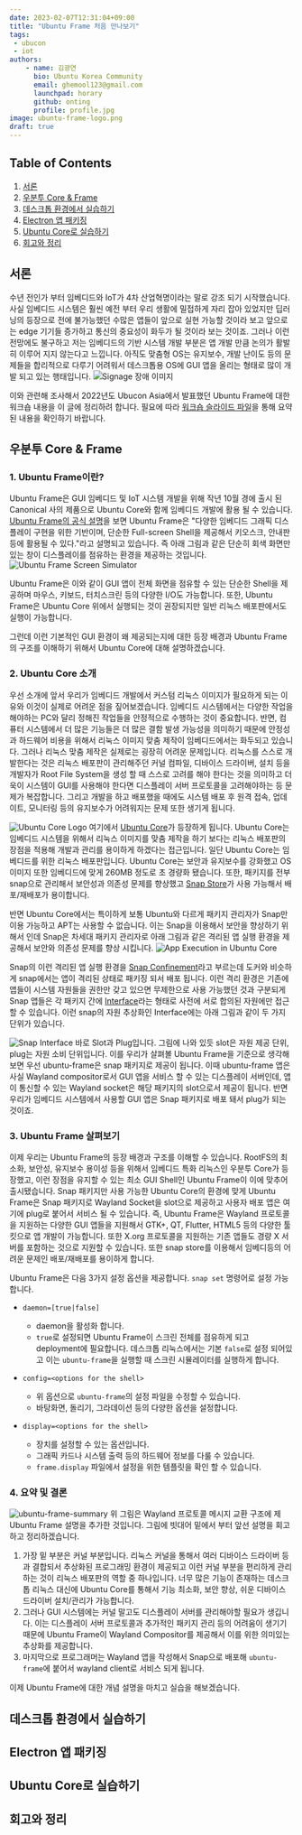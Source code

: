 ```yaml
---
date: 2023-02-07T12:31:04+09:00
title: "Ubuntu Frame 처음 만나보기"
tags:
 - ubucon
 - iot
authors:
    - name: 김광연
      bio: Ubuntu Korea Community
      email: ghemool123@gmail.com
      launchpad: horary
      github: onting
      profile: profile.jpg
image: ubuntu-frame-logo.png
draft: true
---
```


## Table of Contents
1. [서론](#서론)
2. [우분투 Core & Frame](#우분투-core--frame)
3. [데스크톱 환경에서 실습하기](#desktop-환경에서-실습하기)
4. [Electron 앱 패키징](#electron-앱-패키징)
5. [Ubuntu Core로 실습하기](#ubuntu-core로-실습하기)
6. [회고와 정리](#회고와-정리)

## 서론
수년 전인가 부터 임베디드와 IoT가 4차 산업혁명이라는 말로 강조 되기 시작했습니다. 사실 임베디드 시스템은 훨씬 예전 부터 우리 생활에 밀접하게 자리 잡아 있었지만 딥러닝의 등장으로 전에 불가능했던 수많은 앱들이 앞으로 실현 가능할 것이라 보고 앞으로는 edge 기기들 증가하고 통신의 중요성이 화두가 될 것이라 보는 것이죠. 그러나 이런 전망에도 불구하고 저는 임베디드의 기반 시스템 개발 부분은 앱 개발 만큼 논의가 활발히 이루어 지지 않는다고 느낍니다.
아직도 맞춤형 OS는 유지보수, 개발 난이도 등의 문제들을 합리적으로 다루기 어려워서 데스크톱용 OS에 GUI 앱을 올리는 형태로 많이 개발 되고 있는 행태입니다.
![Signage 장애 이미지](./signage_error.jpeg)

이와 관련해 조사해서 2022년도 Ubucon Asia에서 발표했던 Ubuntu Frame에 대한 워크숍 내용을 이 글에 정리하려 합니다.
필요에 따라 [워크숍 슬라이드 파일](https://docs.google.com/presentation/d/1scBM6nhjr_amlooKgobwNzKSSdhIdW7i4rp9tW1bfQE/edit?usp=sharing)을 통해 요약된 내용을 확인하기 바랍니다.

## 우분투 Core & Frame

### 1. Ubuntu Frame이란?
Ubuntu Frame은 GUI 임베디드 및 IoT 시스템 개발을 위해 작년 10월 경에 출시 된 Canonical 사의 제품으로 Ubuntu Core와 함께 임베디드 개발에 활용 될 수 있습니다.
[Ubuntu Frame의 공식 설명](https://github.com/MirServer/ubuntu-frame#description)을 보면 Ubuntu Frame은 "다양한 임베디드 그래픽 디스플레이 구현을 위한 기반이며, 단순한 Full-screen Shell을 제공해서 키오스크, 안내판 등에 활용될 수 있다."라고 설명되고 있습니다. 즉 아래 그림과 같은 단순히 회색 화면만 있는 창이 디스플레이를 점유하는 환경을 제공하는 것입니다.
![Ubuntu Frame Screen Simulator](./ubuntu-frame-simulator.jpeg)

Ubuntu Frame은 이와 같이 GUI 앱이 전체 화면을 점유할 수 있는 단순한 Shell을 제공하며 마우스, 키보드, 터치스크린 등의 다양한 I/O도 가능합니다. 또한, Ubuntu Frame은 Ubuntu Core 위에서 실행되는 것이 권장되지만 일반 리눅스 배포판에서도 실행이 가능합니다.

그런데 이런 기본적인 GUI 환경이 왜 제공되는지에 대한 등장 배경과 Ubuntu Frame의 구조를 이해하기 위해서 Ubuntu Core에 대해 설명하겠습니다.

### 2. Ubuntu Core 소개
우선 소개에 앞서 우리가 임베디드 개발에서 커스텀 리눅스 이미지가 필요하게 되는 이유와 이것이 실제로 어려운 점을 짚어보겠습니다. 
임베디드 시스템에서는 다양한 작업을 해야하는 PC와 달리 정해진 작업들을 안정적으로 수행하는 것이 중요합니다. 반면, 컴퓨터 시스템에서 더 많은 기능들은 더 많은 결함 발생 가능성을 의미하기 때문에 안정성과 하드웨어 비용을 위해서 리눅스 이미지 맞춤 제작이 임베디드에서는 화두되고 있습니다. 그러나 리눅스 맞춤 제작은 실제로는 굉장히 어려운 문제입니다. 리눅스를 스스로 개발한다는 것은 리눅스 배포판이 관리해주던 커널 컴파일, 디바이스 드라이버, 설치 등을 개발자가 Root File System을 생성 할 때 스스로 고려를 해야 한다는 것을 의미하고 더욱이 시스템이 GUI를 사용해야 한다면 디스플레이 서버 프로토콜을 고려해야하는 등 문제가 복잡합니다. 그리고 개발을 하고 배포했을 때에도 시스템 배포 후 원격 접속, 업데이트, 모니터링 등의 유지보수가 어려워지는 문제 또한 생기게 됩니다.

![Ubuntu Core Logo](./ubuntu-core.png)
여기에서 [Ubuntu Core](https://ubuntu.com/core)가 등장하게 됩니다. Ubuntu Core는 임베디드 시스템을 위해서 리눅스 이미지를 맞춤 제작을 하기 보다는 리눅스 배포판의 장점을 적용해 개발과 관리를 용이하게 하겠다는 접근입니다.
일단 Ubuntu Core는 임베디드를 위한 리눅스 배포판입니다. Ubuntu Core는 보안과 유지보수를 강화했고 OS 이미지 또한 임베디드에 맞게 260MB 정도로 초 경량화 됐습니다. 또한, 패키지를 전부 snap으로 관리해서 보안성과 의존성 문제를 향상했고 [Snap Store](https://snapcraft.io/store)가 사용 가능해서 배포/재배포가 용이합니다.

반면 Ubuntu Core에서는 특이하게 보통 Ubuntu와 다르게 패키지 관리자가 Snap만 이용 가능하고 APT는 사용할 수 없습니다. 이는 Snap을 이용해서 보안을 향상하기 위해서 인데 Snap은 차세대 패키지 관리자로 아래 그림과 같은 격리된 앱 실행 환경을 제공해서 보안와 의존성 문제를 향상 시킵니다.
![App Execution in Ubuntu Core](./ubuntu-core-confinement.png)

Snap의 이런 격리된 앱 실행 환경을 [Snap Confinement](https://snapcraft.io/docs/snap-confinement)라고 부르는데 도커와 비슷하게 snap에서는 앱이 격리된 상태로 패키징 되서 배포 됩니다. 이런 격리 환경은 기존에 앱들이 시스템 자원들을 권한만 갖고 있으면 무제한으로 사용 가능했던 것과 구분되게 Snap 앱들은 각 패키지 간에 [Interface](https://snapcraft.io/docs/interface-management)라는 형태로 사전에 서로 합의된 자원에만 접근할 수 있습니다. 이런 snap의 자원 추상화인 Interface에는 아래 그림과 같이 두 가지 단위가 있습니다.

![Snap Interface](./snap-interface.png)
바로 Slot과 Plug입니다.
그림에 나와 있듯 slot은 자원 제공 단위, plug는 자원 소비 단위입니다. 이를 우리가 살펴볼 Ubuntu Frame을 기준으로 생각해보면 우선 ubuntu-frame은 snap 패키지로 제공이 됩니다. 이때 ubuntu-frame 앱은 사실 Wayland compositor로서 GUI 앱을 서비스 할 수 있는 디스플레이 서버인데, 앱이 통신할 수 있는 Wayland socket은 해당 패키지의 slot으로서 제공이 됩니다. 반면 우리가 임베디드 시스템에서 사용할 GUI 앱은 Snap 패키지로 배포 돼서 plug가 되는 것이죠.


### 3. Ubuntu Frame 살펴보기
이제 우리는 Ubuntu Frame의 등장 배경과 구조를 이해할 수 있습니다. RootFS의 최소화, 보안성, 유지보수 용이성 등을 위해서 임베디드 특화 리눅스인 우분투 Core가 등장했고, 이런 장점을 유지할 수 있는 최소 GUI Shell인 Ubuntu Frame이 이에 맞추어 출시됐습니다. Snap 패키지만 사용 가능한 Ubuntu Core의 환경에 맞게 Ubuntu Frame은 Snap 패키지로 Wayland Socket을 slot으로 제공하고 사용자 배포 앱은 여기에 plug로 붙어서 서비스 될 수 있습니다. 즉, Ubuntu Frame은 Wayland 프로토콜을 지원하는 다양한 GUI 앱들을 지원해서 GTK+, QT, Flutter, HTML5 등의 다양한 툴킷으로 앱 개발이 가능합니다. 또한 X.org 프로토콜을 지원하는 기존 앱들도 경량 X 서버를 포함하는 것으로 지원할 수 있습니다.
또한 snap store를 이용해서 임베디등의 어려운 문제인 배포/재배포를 용이하게 합니다.

Ubuntu Frame은 다음 3가지 설정 옵션을 제공합니다. ```snap set``` 명령어로 설정 가능합니다.

* ```daemon=[true|false]```
  - daemon을 활성화 합니다.
  - ```true```로 설정되면 Ubuntu Frame이 스크린 전체를 점유하게 되고 deployment에 필요합니다. 데스크톱 리눅스에서는 기본 ```false```로 설정 되어있고 이는 ```ubuntu-frame```을 실행할 때 스크린 시뮬레이터를 실행하게 합니다.

* ```config=<options for the shell>```
  - 위 옵션으로 ```ubuntu-frame```의 설정 파일을 수정할 수 있습니다.
  - 바탕화면, 돌리기, 그라데이션 등의 다양한 옵션을 설정합니다.
* ```display=<options for the shell>```
  - 장치를 설정할 수 있는 옵션입니다.
  - 그래픽 카드나 시스템 출력 등의 하드웨어 정보를 다룰 수 있습니다.
  - ```frame.display``` 파일에서 설정을 위한 템플릿을 확인 할 수 있습니다.

### 4. 요약 및 결론
![ubuntu-frame-summary](./ubuntu-frame-summary.png)
위 그림은 Wayland 프로토콜 메시지 교환 구조에 제 Ubuntu Frame 설명을 추가한 것입니다.
그림에 빗대어 밑에서 부터 앞선 설명을 회고하고 정리하겠습니다.

1. 가장 밑 부분은 커널 부분입니다. 리눅스 커널을 통해서 여러 디바이스 드라이버 등과 결합되서 추상화된 프로그래밍 환경이 제공되고 이런 커널 부분을 편리하게 관리하는 것이 리눅스 배포판의 역할 중 하나입니다. 너무 많은 기능이 존재하는 데스크톱 리눅스 대신에 Ubuntu Core를 통해서 기능 최소화, 보안 향상, 쉬운 디바이스 드라이버 설치/관리가 가능합니다.
2. 그러나 GUI 시스템에는 커널 말고도 디스플레이 서버를 관리해야할 필요가 생깁니다. 이는 디스플레이 서버 프로토콜과 추가적인 패키지 관리 등의 어려움이 생기기 때문에 Ubuntu Frame이 Wayland Compositor를 제공해서 이를 위한 의미있는 추상화를 제공합니다.
3. 마지막으로 프로그래머는 Wayland 앱을 작성해서 Snap으로 배포해 ```ubuntu-frame```에 붙어서 wayland client로 서비스 되게 됩니다.

이제 Ubuntu Frame에 대한 개념 설명을 마치고 실습을 해보겠습니다.

## 데스크톱 환경에서 실습하기

## Electron 앱 패키징

## Ubuntu Core로 실습하기

## 회고와 정리

